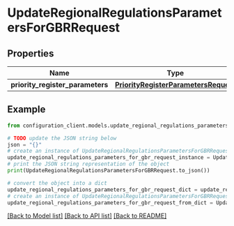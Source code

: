 # UpdateRegionalRegulationsParametersForGBRRequest


## Properties

Name | Type | Description | Notes
------------ | ------------- | ------------- | -------------
**priority_register_parameters** | [**PriorityRegisterParametersRequest**](PriorityRegisterParametersRequest.md) |  | [optional] 

## Example

```python
from configuration_client.models.update_regional_regulations_parameters_for_gbr_request import UpdateRegionalRegulationsParametersForGBRRequest

# TODO update the JSON string below
json = "{}"
# create an instance of UpdateRegionalRegulationsParametersForGBRRequest from a JSON string
update_regional_regulations_parameters_for_gbr_request_instance = UpdateRegionalRegulationsParametersForGBRRequest.from_json(json)
# print the JSON string representation of the object
print(UpdateRegionalRegulationsParametersForGBRRequest.to_json())

# convert the object into a dict
update_regional_regulations_parameters_for_gbr_request_dict = update_regional_regulations_parameters_for_gbr_request_instance.to_dict()
# create an instance of UpdateRegionalRegulationsParametersForGBRRequest from a dict
update_regional_regulations_parameters_for_gbr_request_from_dict = UpdateRegionalRegulationsParametersForGBRRequest.from_dict(update_regional_regulations_parameters_for_gbr_request_dict)
```
[[Back to Model list]](../README.md#documentation-for-models) [[Back to API list]](../README.md#documentation-for-api-endpoints) [[Back to README]](../README.md)


